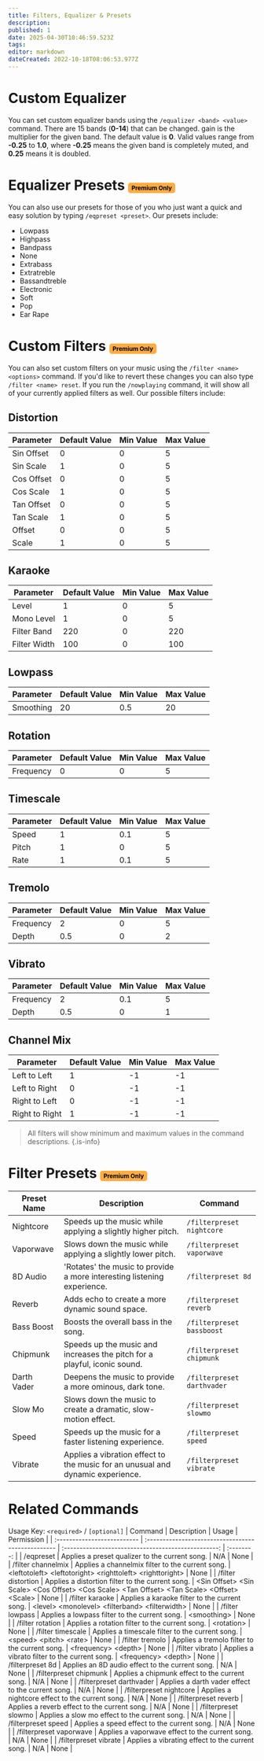 ```yaml
---
title: Filters, Equalizer & Presets
description: 
published: 1
date: 2025-04-30T10:46:59.523Z
tags: 
editor: markdown
dateCreated: 2022-10-18T08:06:53.977Z
---
```


# Custom Equalizer

You can set custom equalizer bands using the `/equalizer <band> <value>` command. There are 15 bands (**0-14**) that can be changed. gain is the multiplier for the given band. The default value is **0**. Valid values range from **-0.25** to **1.0**, where **-0.25** means the given band is completely muted, and **0.25** means it is doubled.

# Equalizer Presets <span style="background-color: rgb(253, 172, 65); color: black; padding: 3px 7px; font-size: 12px; border-radius: 5px;">Premium Only</span>
You can also use our presets for those of you who just want a quick and easy solution by typing `/eqpreset <preset>`. Our presets include:

* Lowpass
* Highpass
* Bandpass
* None
* Extrabass
* Extratreble
* Bassandtreble
* Electronic
* Soft
* Pop
* Ear Rape

# Custom Filters <span style="background-color: rgb(253, 172, 65); color: black; padding: 3px 7px; font-size: 12px; border-radius: 5px;">Premium Only</span>

You can also set custom filters on your music using the `/filter <name> <options>` command. If you'd like to revert these changes you can also type `/filter <name> reset`. If you run the `/nowplaying` command, it will show all of your currently applied filters as well. Our possible filters include:

## Distortion
| Parameter   | Default Value | Min Value | Max Value |
|-------------|---------------|-----------|-----------|
| Sin Offset  | 0             | 0         | 5        |
| Sin Scale   | 1             | 0         | 5        |
| Cos Offset  | 0             | 0         | 5        |
| Cos Scale   | 1             | 0         | 5        |
| Tan Offset  | 0             | 0         | 5        |
| Tan Scale   | 1             | 0         | 5        |
| Offset      | 0             | 0         | 5        |
| Scale       | 1             | 0         | 5        |

## Karaoke
| Parameter     | Default Value | Min Value | Max Value |
|---------------|---------------|-----------|-----------|
| Level         | 1             | 0        | 5        |
| Mono Level    | 1             | 0        | 5        |
| Filter Band   | 220           | 0        | 220        |
| Filter Width  | 100           | 0        | 100        |

## Lowpass
| Parameter  | Default Value | Min Value | Max Value |
|------------|---------------|-----------|-----------|
| Smoothing  | 20            | 0.5       | 20        |

## Rotation
| Parameter  | Default Value | Min Value | Max Value |
|------------|---------------|-----------|-----------|
| Frequency  | 0             | 0         | 5        |

## Timescale
| Parameter | Default Value | Min Value | Max Value |
|-----------|---------------|-----------|-----------|
| Speed     | 1             | 0.1        | 5        |
| Pitch     | 1             | 0          | 5        |
| Rate      | 1             | 0.1        | 5        |

## Tremolo
| Parameter | Default Value | Min Value | Max Value |
|-----------|---------------|-----------|-----------|
| Frequency | 2             | 0         | 5        |
| Depth     | 0.5           | 0         | 2        |

## Vibrato
| Parameter | Default Value | Min Value | Max Value |
|-----------|---------------|-----------|-----------|
| Frequency | 2             | 0.1       | 5        |
| Depth     | 0.5           | 0         | 1        |

## Channel Mix
| Parameter       | Default Value | Min Value | Max Value |
|------------------|---------------|-----------|-----------|
| Left to Left     | 1             | -1        | -1        |
| Left to Right    | 0             | -1        | -1        |
| Right to Left    | 0             | -1        | -1        |
| Right to Right   | 1             | -1        | -1        |


> All filters will show minimum and maximum values in the command descriptions.
{.is-info}

# Filter Presets <span style="background-color: rgb(253, 172, 65); color: black; padding: 3px 7px; font-size: 12px; border-radius: 5px;">Premium Only</span>

| Preset Name   | Description                                                                                                                                                   | Command                        |
|---------------|---------------------------------------------------------------------------------------------------------------------------------------------------------------|--------------------------------|
| Nightcore     | Speeds up the music while applying a slightly higher pitch.                                                                                                  | `/filterpreset nightcore`     |
| Vaporwave     | Slows down the music while applying a slightly lower pitch.                                                                                                  | `/filterpreset vaporwave`     |
| 8D Audio      | 'Rotates' the music to provide a more interesting listening experience.                                                                                      | `/filterpreset 8d`            |
| Reverb        | Adds echo to create a more dynamic sound space.                                                                                                               | `/filterpreset reverb`        |
| Bass Boost    | Boosts the overall bass in the song.                                                                                                                          | `/filterpreset bassboost`     |
| Chipmunk      | Speeds up the music and increases the pitch for a playful, iconic sound.                                                                                      | `/filterpreset chipmunk`      |
| Darth Vader   | Deepens the music to provide a more ominous, dark tone.                                                                                                       | `/filterpreset darthvader`    |
| Slow Mo       | Slows down the music to create a dramatic, slow-motion effect.                                                                                                | `/filterpreset slowmo`        |
| Speed         | Speeds up the music for a faster listening experience.                                                                                                        | `/filterpreset speed`         |
| Vibrate       | Applies a vibration effect to the music for an unusual and dynamic experience.                                                                                | `/filterpreset vibrate`       |

# Related Commands
Usage Key: `<required>` / `[optional]`
| Command                     | Description                                         | Usage                                                | Permission |
| :-------------------------- | :------------------------------------------------- | :-------------------------------------------------: | :--------: |
| /eqpreset | Applies a preset qualizer to the current song. | N/A | None | 
| /filter channelmix          | Applies a channelmix filter to the current song.   | \<leftotoleft> \<leftotoright> \<righttoleft> \<righttoright> | None       |
| /filter distortion          | Applies a distortion filter to the current song.   | \<Sin Offset> \<Sin Scale> \<Cos Offset> \<Cos Scale> \<Tan Offset> \<Tan Scale> \<Offset> \<Scale> | None       |
| /filter karaoke             | Applies a karaoke filter to the current song.      | \<level> \<monolevel> \<filterband> \<filterwidth>      | None       |
| /filter lowpass             | Applies a lowpass filter to the current song.      | \<smoothing>                                         | None       |
| /filter rotation            | Applies a rotation filter to the current song.     | \<rotation>                                          | None       |
| /filter timescale           | Applies a timescale filter to the current song.    | \<speed> \<pitch> \<rate>                              | None       |
| /filter tremolo             | Applies a tremolo filter to the current song.      | \<frequency> \<depth>                                 | None       |
| /filter vibrato             | Applies a vibrato filter to the current song.      | \<frequency> \<depth>                                 | None       |
| /filterpreset 8d            | Applies an 8D audio effect to the current song.    | N/A                                                 | None       |
| /filterpreset chipmunk      | Applies a chipmunk effect to the current song.     | N/A                                                 | None       |
| /filterpreset darthvader    | Applies a darth vader effect to the current song.  | N/A                                                 | None       |
| /filterpreset nightcore     | Applies a nightcore effect to the current song.    | N/A                                                 | None       |
| /filterpreset reverb        | Applies a reverb effect to the current song.       | N/A                                                 | None       |
| /filterpreset slowmo        | Applies a slow mo effect to the current song.      | N/A                                                 | None       |
| /filterpreset speed         | Applies a speed effect to the current song.        | N/A                                                 | None       |
| /filterpreset vaporwave     | Applies a vaporwave effect to the current song.    | N/A                                                 | None       |
| /filterpreset vibrate       | Applies a vibrating effect to the current song.    | N/A                                                 | None       |